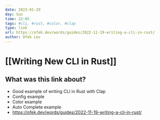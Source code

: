 ```yaml
---
date: 2023-01-29
day: Sun
time: 22:05
tags: #cli, #rust, #color, #clap
type: link
url: https://ofek.dev/words/guides/2022-11-19-writing-a-cli-in-rust/
author: Ofek Lev
---
```

# [[Writing New CLI in Rust]] 
## What was this link about?
- Good example of writing CLI in Rust with Clap
- Config example
- Color example
- Auto Complete example
- https://ofek.dev/words/guides/2022-11-19-writing-a-cli-in-rust/